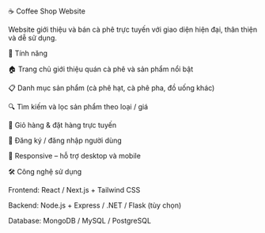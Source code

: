 ☕ Coffee Shop Website

Website giới thiệu và bán cà phê trực tuyến với giao diện hiện đại, thân thiện và dễ sử dụng.

🚀 Tính năng

🏠 Trang chủ giới thiệu quán cà phê và sản phẩm nổi bật

📋 Danh mục sản phẩm (cà phê hạt, cà phê pha, đồ uống khác)

🔍 Tìm kiếm và lọc sản phẩm theo loại / giá

🛒 Giỏ hàng & đặt hàng trực tuyến

👤 Đăng ký / đăng nhập người dùng

📱 Responsive – hỗ trợ desktop và mobile

🛠️ Công nghệ sử dụng

Frontend: React / Next.js + Tailwind CSS

Backend: Node.js + Express / .NET / Flask (tùy chọn)

Database: MongoDB / MySQL / PostgreSQL
